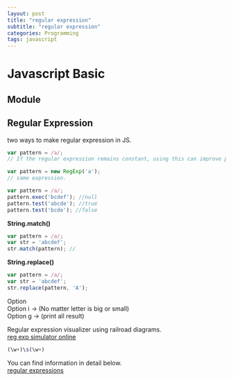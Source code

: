 ```yaml
---
layout: post
title: "regular expression"
subtitle: "regular expression"
categories: Programming
tags: javascript
---
```


# **Javascript Basic**

## **Module**
## **Regular Expression**

two ways to make regular expression in JS.
```javascript
var pattern = /a/;
// If the regular expression remains constant, using this can improve performance. 

var pattern = new RegExp('a');
// same expression.
```

```javascript
var pattern = /a/;
pattern.exec('bcdef'); //null
pattern.test('abcde'); //true
pattern.test('bcde'); //false
```

**String.match()**
```javascript
var pattern = /a/;
var str = 'abcdef';
str.match(pattern); // 
```

**String.replace()**
```javascript
var pattern = /a/;
var str = 'abcdef';
str.replace(pattern, 'A');
```
Option <br>
Option i -> (No matter letter is big or small) <br>
Option g -> (print all result)

Regular expression visualizer using railroad diagrams. <br>
[reg exp simulator online](https://regexper.com/) <br>
```javascript
(\w+)\s(\w+)
```
You can find information in detail below.  <br>
[regular expressions](https://developer.mozilla.org/en-US/docs/Web/JavaScript/Guide/Regular_Expressions)